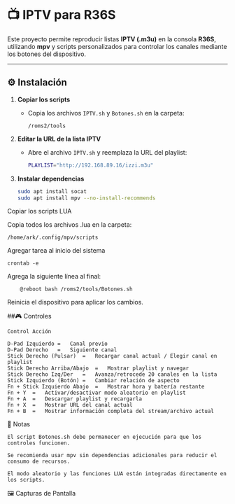 # 📺 IPTV para R36S

Este proyecto permite reproducir listas **IPTV (.m3u)** en la consola **R36S**, utilizando **mpv** y scripts personalizados para controlar los canales mediante los botones del dispositivo.

---

## ⚙️ Instalación

1. **Copiar los scripts**
   - Copia los archivos `IPTV.sh` y `Botones.sh` en la carpeta:
     ```
     /roms2/tools
     ```

2. **Editar la URL de la lista IPTV**
   - Abre el archivo `IPTV.sh` y reemplaza la URL del playlist:
     ```bash
     PLAYLIST="http://192.168.89.16/izzi.m3u"
     ```

3. **Instalar dependencias**
   ```bash
   sudo apt install socat
   sudo apt install mpv --no-install-recommends

Copiar los scripts LUA

Copia todos los archivos .lua en la carpeta:

    /home/ark/.config/mpv/scripts

Agregar tarea al inicio del sistema

    crontab -e


Agrega la siguiente línea al final:

        @reboot bash /roms2/tools/Botones.sh

Reinicia el dispositivo para aplicar los cambios.

##🎮 Controles

	Control	Acción
	
	D-Pad Izquierdo	=	Canal previo
   	D-Pad Derecho	=	Siguiente canal
   	Stick Derecho (Pulsar)	=	Recargar canal actual / Elegir canal en playlist
   	Stick Derecho Arriba/Abajo	=	Mostrar playlist y navegar
   	Stick Derecho Izq/Der	=	Avanza/retrocede 20 canales en la lista
   	Stick Izquierdo (Botón)	=	Cambiar relación de aspecto
   	Fn + Stick Izquierdo Abajo	=	Mostrar hora y batería restante
   	Fn + Y	=	Activar/desactivar modo aleatorio en playlist
   	Fn + A	=	Descargar playlist y recargarla
   	Fn + X	=	Mostrar URL del canal actual
   	Fn + B	=	Mostrar información completa del stream/archivo actual
	
🧩 Notas

    El script Botones.sh debe permanecer en ejecución para que los controles funcionen.

    Se recomienda usar mpv sin dependencias adicionales para reducir el consumo de recursos.

    El modo aleatorio y las funciones LUA están integradas directamente en los scripts.

🖼️ Capturas de Pantalla


